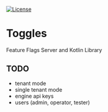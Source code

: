 [![License](https://img.shields.io/badge/License-Apache_2.0-blue.svg)](https://opensource.org/licenses/Apache-2.0)

# Toggles

Feature Flags Server and Kotlin Library

## TODO
- tenant mode
- single tenant mode
- engine api keys
- users (admin, operator, tester)